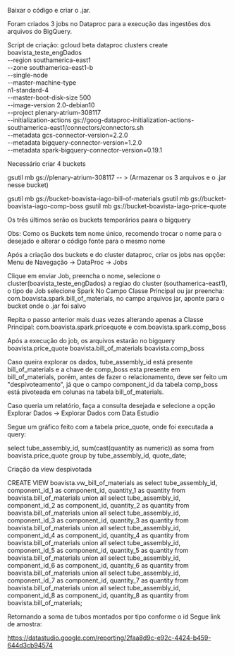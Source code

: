 Baixar o código e criar o .jar.

Foram criados 3 jobs no Dataproc para a execução das ingestões dos arquivos do BigQuery.

Script de criação:
gcloud beta dataproc clusters create boavista_teste_engDados\
 --region southamerica-east1 \
 --zone southamerica-east1-b \
 --single-node\
 --master-machine-type\
 n1-standard-4\
 --master-boot-disk-size 500 \
 --image-version 2.0-debian10 \
 --project plenary-atrium-308117 \
 --initialization-actions gs://goog-dataproc-initialization-actions-southamerica-east1/connectors/connectors.sh \
 --metadata gcs-connector-version=2.2.0 \
 --metadata bigquery-connector-version=1.2.0 \
 --metadata spark-bigquery-connector-version=0.19.1
 
 
 Necessário criar 4 buckets
 
 gsutil mb gs://plenary-atrium-308117 -- > (Armazenar os 3 arquivos e o .jar nesse bucket)
 
  gsutil mb gs://bucket-boavista-iago-bill-of-materials
  gsutil mb gs://bucket-boavista-iago-comp-boss
  gsutil mb gs://bucket-boavista-iago-price-quote
  
 Os três últimos serão os buckets temporários paara o bigquery
 
 Obs: Como os Buckets tem nome único, recomendo trocar o nome para o desejado e alterar o 
 código fonte para o mesmo nome
 
 Após a criação dos buckets e do cluster dataproc, criar os jobs nas opçõe:
 Menu de Navegação -> DataProc -> Jobs
 
 Clique em enviar Job, preencha o nome, selecione o cluster(boavista_teste_engDados)
  a regiao do cluster (southamerica-east1), o tipo de Job selecione Spark
 No Campo Classe Principal ou jar preencha: com.boavista.spark.bill_of_materials, no campo arquivos jar, 
 aponte para o bucket onde o .jar foi salvo
 
 Repita o passo anterior mais duas vezes alterando apenas a 
 Classe Principal: com.boavista.spark.pricequote e com.boavista.spark.comp_boss

Após a execução do job, os arquivos estarão no bigquery
boavista.price_quote
boavista.bill_of_materials
boavista.comp_boss

Caso queira explorar os dados, tube_assembly_id está presente bill_of_materials
e a chave de comp_boss esta presente em bill_of_materials, porém, antes de fazer o relacionamento, 
deve ser feito
um "despivoteamento", já que o campo component_id da tabela comp_boss está pivoteada em colunas na tabela
bill_of_materials.

Caso queria um relatório, faça a consulta desejada e selecione a opção Explorar Dados -> Explorar Dados com
Data Estudio

Segue um gráfico feito com a tabela price_quote, onde foi executada a query:

select tube_assembly_id, sum(cast(quantity as numeric)) as soma
from boavista.price_quote 
group by  tube_assembly_id, quote_date;

Criação da view despivotada

CREATE VIEW boavista.vw_bill_of_materials as
select tube_assembly_id, 
       component_id_1 as component_id, 
       quantity_1 as quantity
from boavista.bill_of_materials
union all
select tube_assembly_id, 
       component_id_2 as component_id, 
       quantity_2 as quantity
from boavista.bill_of_materials
union all 
select tube_assembly_id, 
       component_id_3 as component_id, 
       quantity_3 as quantity
from boavista.bill_of_materials
union all 
select tube_assembly_id, 
       component_id_4 as component_id, 
       quantity_4 as quantity
from boavista.bill_of_materials
union all
select tube_assembly_id, 
       component_id_5 as component_id, 
       quantity_5 as quantity
from boavista.bill_of_materials
union all 
select tube_assembly_id, 
       component_id_6 as component_id, 
       quantity_6 as quantity
from boavista.bill_of_materials
union all 
select tube_assembly_id, 
       component_id_7 as component_id, 
       quantity_7 as quantity
from boavista.bill_of_materials
union all 
select tube_assembly_id, 
       component_id_8 as component_id, 
       quantity_8 as quantity
from boavista.bill_of_materials;


Retornando a soma de tubos montados por tipo conforme o id
Segue link de amostra:


https://datastudio.google.com/reporting/2faa8d9c-e92c-4424-b459-644d3cb94574

 
